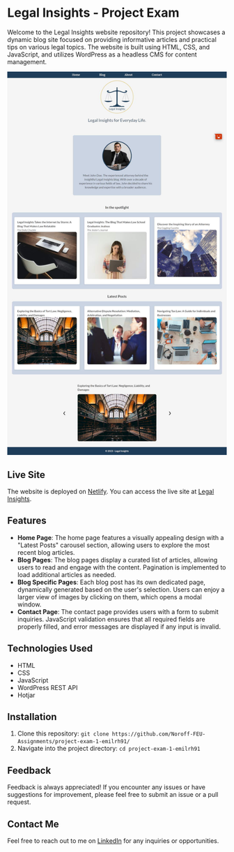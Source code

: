 # Legal Insights - Project Exam

Welcome to the Legal Insights website repository! This project showcases a dynamic blog site focused on providing informative articles and practical tips on various legal topics. The website is built using HTML, CSS, and JavaScript, and utilizes WordPress as a headless CMS for content management.

![App Screenshot](./images/legalinsights.jpg)


## Live Site

The website is deployed on [Netlify](https://www.netlify.com/). You can access the live site at [Legal Insights](https://legalinsights.netlify.app/).


## Features

- **Home Page**: The home page features a visually appealing design with a "Latest Posts" carousel section, allowing users to explore the most recent blog articles.
- **Blog Pages**: The blog pages display a curated list of articles, allowing users to read and engage with the content. Pagination is implemented to load additional articles as needed.
- **Blog Specific Pages**: Each blog post has its own dedicated page, dynamically generated based on the user's selection. Users can enjoy a larger view of images by clicking on them, which opens a modal window.
- **Contact Page**: The contact page provides users with a form to submit inquiries. JavaScript validation ensures that all required fields are properly filled, and error messages are displayed if any input is invalid.

## Technologies Used

- HTML
- CSS
- JavaScript
- WordPress REST API
- Hotjar


## Installation

1. Clone this repository: `git clone https://github.com/Noroff-FEU-Assignments/project-exam-1-emilrh91/`
2. Navigate into the project directory: `cd project-exam-1-emilrh91`

## Feedback

Feedback is always appreciated! If you encounter any issues or have suggestions for improvement, please feel free to submit an issue or a pull request.

## Contact Me
Feel free to reach out to me on [LinkedIn](https://www.linkedin.com/in/emil-halvorsen-2380b3103/) for any inquiries or opportunities.

